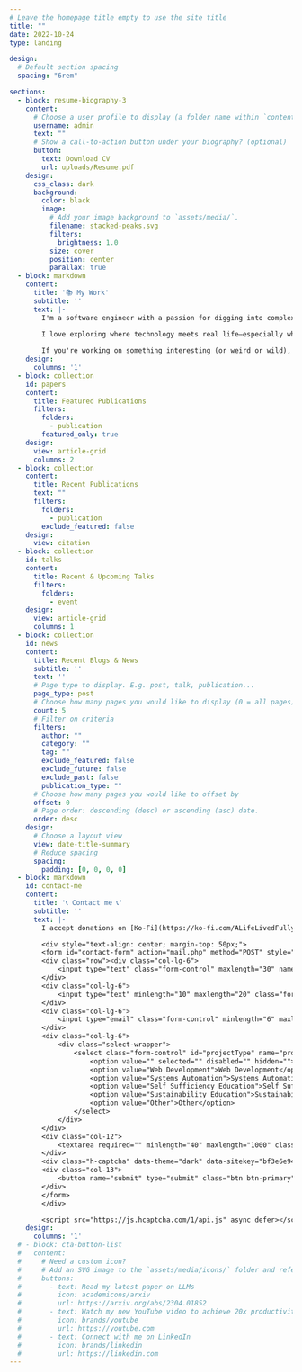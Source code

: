 ```yaml
---
# Leave the homepage title empty to use the site title
title: ""
date: 2022-10-24
type: landing

design:
  # Default section spacing
  spacing: "6rem"

sections:
  - block: resume-biography-3
    content:
      # Choose a user profile to display (a folder name within `content/authors/`)
      username: admin
      text: ""
      # Show a call-to-action button under your biography? (optional)
      button:
        text: Download CV
        url: uploads/Resume.pdf
    design:
      css_class: dark
      background:
        color: black
        image:
          # Add your image background to `assets/media/`.
          filename: stacked-peaks.svg
          filters:
            brightness: 1.0
          size: cover
          position: center
          parallax: true
  - block: markdown
    content:
      title: '📚 My Work'
      subtitle: ''
      text: |-
        I'm a software engineer with a passion for digging into complex systems, learning across disciplines, and building things that are both functional and meaningful. Whether I'm writing code, exploring public safety tech, or experimenting with digital tools through ALifeLivedFully, I'm driven by curiosity and a deep respect for hands-on learning.
        
        I love exploring where technology meets real life—especially when it helps people live more freely, creatively, or securely.

        If you're working on something interesting (or weird or wild), feel free to [reach out](/#contact-me)-I'm always open to collaborating 😄
    design:
      columns: '1'
  - block: collection
    id: papers
    content:
      title: Featured Publications
      filters:
        folders:
          - publication
        featured_only: true
    design:
      view: article-grid
      columns: 2
  - block: collection
    content:
      title: Recent Publications
      text: ""
      filters:
        folders:
          - publication
        exclude_featured: false
    design:
      view: citation
  - block: collection
    id: talks
    content:
      title: Recent & Upcoming Talks
      filters:
        folders:
          - event
    design:
      view: article-grid
      columns: 1
  - block: collection
    id: news
    content:
      title: Recent Blogs & News
      subtitle: ''
      text: ''
      # Page type to display. E.g. post, talk, publication...
      page_type: post
      # Choose how many pages you would like to display (0 = all pages)
      count: 5
      # Filter on criteria
      filters:
        author: ""
        category: ""
        tag: ""
        exclude_featured: false
        exclude_future: false
        exclude_past: false
        publication_type: ""
      # Choose how many pages you would like to offset by
      offset: 0
      # Page order: descending (desc) or ascending (asc) date.
      order: desc
    design:
      # Choose a layout view
      view: date-title-summary
      # Reduce spacing
      spacing:
        padding: [0, 0, 0, 0]
  - block: markdown
    id: contact-me
    content:
      title: '📞 Contact me 📞'
      subtitle: ''
      text: |-
        I accept donations on [Ko-Fi](https://ko-fi.com/ALifeLivedFully) and you can find my socials [Here](https://links.alifelivedfully.com)

        <div style="text-align: center; margin-top: 50px;">
        <form id="contact-form" action="mail.php" method="POST" style="display: inline-block;">
        <div class="row"><div class="col-lg-6">
            <input type="text" class="form-control" maxlength="30" name="name" id="name" placeholder="Name" required="">
        </div>
        <div class="col-lg-6">
            <input type="text" minlength="10" maxlength="20" class="form-control" name="phone" id="phone" placeholder="Phone Number">
        </div>
        <div class="col-lg-6">
            <input type="email" class="form-control" minlength="6" maxlength="100" name="email" id="email" placeholder="Email" required="">
        </div>
        <div class="col-lg-6">
            <div class="select-wrapper">
                <select class="form-control" id="projectType" name="project-type" required="">
                    <option value="" selected="" disabled="" hidden="">Project Type</option>
                    <option value="Web Development">Web Development</option>
                    <option value="Systems Automation">Systems Automation</option>
                    <option value="Self Sufficiency Education">Self Sufficiency Education</option>
                    <option value="Sustainability Education">Sustainability Education</option>
                    <option value="Other">Other</option>
                </select>
            </div>
        </div>
        <div class="col-12">
            <textarea required="" minlength="40" maxlength="1000" class="form-control" id="aboutProject" name="about-project" rows="6" placeholder="About the Project"></textarea>
        </div>
        <div class="h-captcha" data-theme="dark" data-sitekey="bf3e6e94-bf16-474c-9bc0-f0180430e490"></div>
        <div class="col-13">
            <button name="submit" type="submit" class="btn btn-primary" id="contact-form-button"><span class="btn-area"><span data-text="Send Message">Send Message</span></span></button>
        </div>
        </form>
        </div>

        <script src="https://js.hcaptcha.com/1/api.js" async defer></script>
    design:
      columns: '1'
  # - block: cta-button-list
  #   content:
  #     # Need a custom icon?
  #     # Add an SVG image to the `assets/media/icons/` folder and reference it in the `icon` field below
  #     buttons:
  #       - text: Read my latest paper on LLMs
  #         icon: academicons/arxiv
  #         url: https://arxiv.org/abs/2304.01852
  #       - text: Watch my new YouTube video to achieve 20x productivity
  #         icon: brands/youtube
  #         url: https://youtube.com
  #       - text: Connect with me on LinkedIn
  #         icon: brands/linkedin
  #         url: https://linkedin.com
---
```

